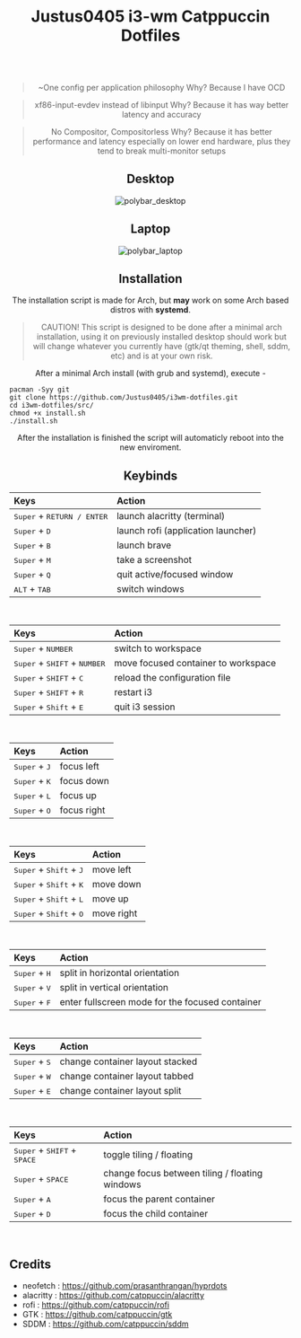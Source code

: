 <div align = center><h1>Justus0405 i3-wm Catppuccin Dotfiles</h1><br><br>

> ~One config per application philosophy
> Why? Because I have OCD

> xf86-input-evdev instead of libinput
> Why? Because it has way better latency and accuracy

> No Compositor, Compositorless
> Why? Because it has better performance and latency especially on lower end hardware, plus they tend to break multi-monitor setups

## Desktop

![polybar_desktop](https://github.com/Justus0405/i3wm-dotfiles/assets/143542687/8f9922a1-576f-432c-a5b6-e57ec42fada3)

## Laptop

![polybar_laptop](https://github.com/Justus0405/i3wm-dotfiles/assets/143542687/0261a05d-3c34-4484-8043-532ed8683106)

## Installation

The installation script is made for Arch, but **may** work on some Arch based distros with **systemd**.

> CAUTION!
> This script is designed to be done after a minimal arch installation, using it on previously installed desktop should work but will change whatever you currently have (gtk/qt theming, shell, sddm, etc) and is at your own risk.

After a minimal Arch install (with grub and systemd), execute -

<div align = left>

```shell
pacman -Syy git
git clone https://github.com/Justus0405/i3wm-dotfiles.git
cd i3wm-dotfiles/src/
chmod +x install.sh
./install.sh
```

<div align = center>

After the installation is finished the script will automaticly reboot into the new enviroment.

## Keybinds

| Keys | Action |
| :--  | :-- |
| <kbd>Super</kbd> + <kbd>RETURN / ENTER</kbd> | launch alacritty (terminal)
| <kbd>Super</kbd> + <kbd>D</kbd> | launch rofi (application launcher)
| <kbd>Super</kbd> + <kbd>B</kbd> | launch brave
| <kbd>Super</kbd> + <kbd>M</kbd> | take a screenshot
| <kbd>Super</kbd> + <kbd>Q</kbd> | quit active/focused window
| <kbd>ALT</kbd> + <kbd>TAB</kbd> | switch windows

<br>

| Keys | Action |
| :--  | :-- |
| <kbd>Super</kbd> + <kbd>NUMBER</kbd> | switch to workspace
| <kbd>Super</kbd> + <kbd>SHIFT</kbd> + <kbd>NUMBER</kbd> | move focused container to workspace
| <kbd>Super</kbd> + <kbd>SHIFT</kbd> + <kbd>C</kbd> | reload the configuration file
| <kbd>Super</kbd> + <kbd>SHIFT</kbd> + <kbd>R</kbd> | restart i3
| <kbd>Super</kbd> + <kbd>Shift</kbd> + <kbd>E</kbd> | quit i3 session

<br>

| Keys | Action |
| :--  | :-- |
| <kbd>Super</kbd> + <kbd>J</kbd> | focus left
| <kbd>Super</kbd> + <kbd>K</kbd> | focus down
| <kbd>Super</kbd> + <kbd>L</kbd> | focus up
| <kbd>Super</kbd> + <kbd>O</kbd> | focus right

<br>

| Keys | Action |
| :--  | :-- |
| <kbd>Super</kbd> + <kbd>Shift</kbd> + <kbd>J</kbd> | move left
| <kbd>Super</kbd> + <kbd>Shift</kbd> + <kbd>K</kbd> | move down
| <kbd>Super</kbd> + <kbd>Shift</kbd> + <kbd>L</kbd> | move up
| <kbd>Super</kbd> + <kbd>Shift</kbd> + <kbd>O</kbd> | move right

<br>

| Keys | Action |
| :--  | :-- |
| <kbd>Super</kbd> + <kbd>H</kbd> | split in horizontal orientation
| <kbd>Super</kbd> + <kbd>V</kbd> | split in vertical orientation
| <kbd>Super</kbd> + <kbd>F</kbd> | enter fullscreen mode for the focused container

<br>

| Keys | Action |
| :--  | :-- |
| <kbd>Super</kbd> + <kbd>S</kbd> | change container layout stacked
| <kbd>Super</kbd> + <kbd>W</kbd> | change container layout tabbed
| <kbd>Super</kbd> + <kbd>E</kbd> | change container layout split

<br>

| Keys | Action |
| :--  | :-- |
| <kbd>Super</kbd> + <kbd>SHIFT</kbd> + <kbd>SPACE</kbd> | toggle tiling / floating
| <kbd>Super</kbd> + <kbd>SPACE</kbd> | change focus between tiling / floating windows
| <kbd>Super</kbd> + <kbd>A</kbd> | focus the parent container
| <kbd>Super</kbd> + <kbd>D</kbd> | focus the child container

<br>
<div align = left>

## Credits

 - neofetch : https://github.com/prasanthrangan/hyprdots
 - alacritty : https://github.com/catppuccin/alacritty
 - rofi : https://github.com/catppuccin/rofi
 - GTK : https://github.com/catppuccin/gtk
 - SDDM : https://github.com/catppuccin/sddm
